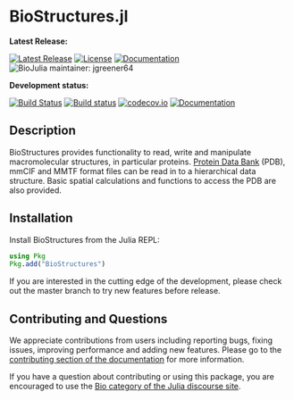 # BioStructures.jl

**Latest Release:**

[![Latest Release](https://img.shields.io/github/release/BioJulia/BioStructures.jl.svg)](https://github.com/BioJulia/BioStructures.jl/releases/latest)
[![License](https://img.shields.io/badge/license-MIT-green.svg)](https://github.com/BioJulia/BioStructures.jl/blob/master/LICENSE.md)
[![Documentation](https://img.shields.io/badge/docs-stable-blue.svg)](https://biojulia.github.io/BioStructures.jl/stable)
![BioJulia maintainer: jgreener64](https://img.shields.io/badge/BioJulia%20Maintainer-jgreener64-orange.svg)

**Development status:**

[![Build Status](https://travis-ci.org/BioJulia/BioStructures.jl.svg?branch=master)](https://travis-ci.org/BioJulia/BioStructures.jl)
[![Build status](https://ci.appveyor.com/api/projects/status/ltynlacyj689ei1u/branch/master?svg=true)](https://ci.appveyor.com/project/jgreener64/biostructures-jl/branch/master)
[![codecov.io](http://codecov.io/github/BioJulia/BioStructures.jl/coverage.svg?branch=master)](http://codecov.io/github/BioJulia/BioStructures.jl?branch=master)
[![Documentation](https://img.shields.io/badge/docs-latest-blue.svg)](https://biojulia.github.io/BioStructures.jl/latest)

## Description

BioStructures provides functionality to read, write and manipulate
macromolecular structures, in particular proteins.
[Protein Data Bank](https://www.rcsb.org/pdb/home/home.do) (PDB), mmCIF and MMTF
format files can be read in to a hierarchical data structure. Basic spatial
calculations and functions to access the PDB are also provided.

## Installation

Install BioStructures from the Julia REPL:

```julia
using Pkg
Pkg.add("BioStructures")
```

If you are interested in the cutting edge of the development, please check out
the master branch to try new features before release.

## Contributing and Questions

We appreciate contributions from users including reporting bugs, fixing issues,
improving performance and adding new features.
Please go to the [contributing section of the documentation](http://biojulia.github.io/BioStructures.jl/latest/contributing)
for more information.

If you have a question about
contributing or using this package, you are encouraged to use the
[Bio category of the Julia discourse
site](https://discourse.julialang.org/c/domain/bio).

